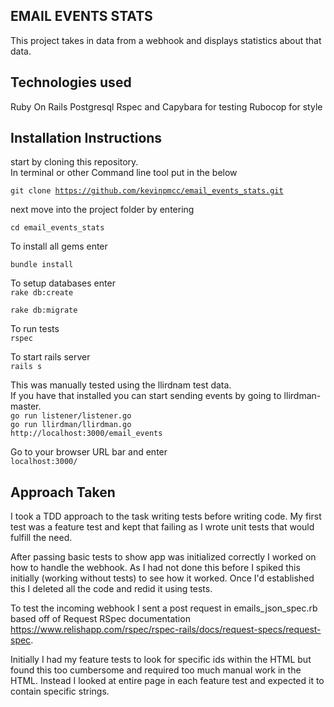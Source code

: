 EMAIL EVENTS STATS 
----------
This project takes in data from a webhook and displays statistics about that
data.

Technologies used
-----------
Ruby On Rails
Postgresql
Rspec and Capybara for testing
Rubocop for style

Installation Instructions
-------
start by cloning this repository.   
In terminal or other Command line tool put in the below

<code>git clone https://github.com/kevinpmcc/email_events_stats.git</code>

next move into the project folder by entering  

<code>cd email_events_stats</code>

To install all gems enter  

<code>bundle install</code>

To setup databases enter  
<code>rake db:create</code>
 
<code>rake db:migrate</code>

To run tests  
<code>rspec</code>

To start rails server  
<code>rails s</code>

This was manually tested using the llirdnam test data.  
If you have that installed you can start sending events by going to
llirdman-master.  
<code>go run listener/listener.go</code>   
<code>go run llirdman/llirdman.go http://localhost:3000/email_events</code>

Go to your browser URL bar and enter  
<code>localhost:3000/</code>

Approach Taken
--------
I took a TDD approach to the task writing tests before writing code. 
My first test was a feature test and kept that failing as I wrote unit tests
that would fulfill the need.  

After passing basic tests to show app was initialized correctly I worked on how to handle the webhook. As I had not done
this before I spiked this initially (working without tests) to see how it
worked. Once I'd established this I deleted all the code and redid it using
tests. 

To test the incoming webhook I sent a post request in emails_json_spec.rb based
off of Request RSpec documentation https://www.relishapp.com/rspec/rspec-rails/docs/request-specs/request-spec.

Initially I had my feature tests to look for specific ids within the HTML but
found this too cumbersome and required too much manual work in the HTML. Instead
I looked at entire page in each feature test and expected it to contain specific
strings.




